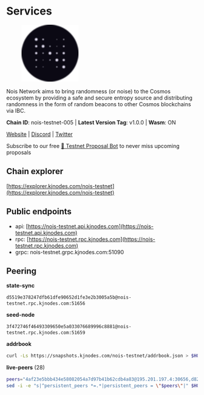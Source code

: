 # Services

<figure><img src="https://raw.githubusercontent.com/kj89/cosmos-images/main/logos/nois.png" width="150" alt=""><figcaption></figcaption></figure>

Nois Network aims to bring randomness (or noise)  to the Cosmos ecosystem by providing a safe and  secure entropy source and distributing randomness  in the form of random beacons to other Cosmos blockchains via IBC.

**Chain ID**: nois-testnet-005 | **Latest Version Tag**: v1.0.0 | **Wasm**: ON

[Website](https://nois.network) | [Discord](https://discord.gg/dHdpwtEb6F) | [Twitter](https://twitter.com/NoisRNG)



Subscribe to our free [🤖 Testnet Proposal Bot](https://t.me/kjnodes_testnet_proposal_bot) to never miss upcoming proposals


## Chain explorer
[https://explorer.kjnodes.com/nois-testnet](https://explorer.kjnodes.com/nois-testnet)

## Public endpoints

* api: [https://nois-testnet.api.kjnodes.com](https://nois-testnet.api.kjnodes.com)
* rpc: [https://nois-testnet.rpc.kjnodes.com](https://nois-testnet.rpc.kjnodes.com)
* grpc: nois-testnet.grpc.kjnodes.com:51090

## Peering

**state-sync**

```text
d5519e378247dfb61dfe90652d1fe3e2b3005a5b@nois-testnet.rpc.kjnodes.com:51656
```

**seed-node**

```text
3f472746f46493309650e5a033076689996c8881@nois-testnet.rpc.kjnodes.com:51659
```

**addrbook**
```bash
curl -Ls https://snapshots.kjnodes.com/nois-testnet/addrbook.json > $HOME/.noisd/config/addrbook.json
```

**live-peers** (28)
```bash
peers="4af23e5bbb434e58082054a7d97b41b62cdb4a83@195.201.197.4:30656,d82a26ef1cebfa8a57e7b06a4310b800740c1c6d@144.76.30.36:15648,1e9f3c5da72edebe751b108aa52657b190c8991d@65.108.225.158:17356,40250630b11b62814410129ed5dc29221e141a2f@65.108.72.233:26156,eff2a3659d8190f2e3f0556d9829288d29e63296@65.108.233.109:17356,295d75650d156bee999e2e3148ce78e3540c6fab@173.249.25.235:16656,2403cecea3dc5c6bcac9ff964095ac673fbc02ef@65.109.39.223:26636,50c9ac024633c1f0fc461958dafa15e6b2541ffd@79.143.183.91:26656,4f581b36aac37da8766c9de4dc533b0740eb498d@38.242.222.52:26656,6d6164cd45c7c65ab76abd40f5ff683f72e7f50f@65.109.92.241:40136,00c205b11dc2d2295749810722bb2e995a24c0c1@95.216.14.58:60656,80cb3138f2f951077c1e70686bb4f59e00cb1fad@135.181.18.112:55726,da81dd66bca4bba509163dbd06b4a6b2e05c2e12@65.108.231.124:21656,711a4b20ce63e3a69725d27c73145519a2a1b559@161.97.159.68:17356,f7c0a82105152107c0e516056d0672d01a3a8582@88.99.56.200:26656,2b265b12688ea801b11672a47b67bb55433ccf37@185.198.27.109:26656,d30a17b9980314aadefd270f7ca9e4b810e94aca@5.166.240.95:51656,35498a9c47c2901a097161cd5abc5bc758aa1b5c@38.242.158.85:51656,ac4b7c231061e9c7ad3b69bcfd722bc878b3d8d4@162.55.103.44:26636,a87dc8b4e827a05fe5c46aea54999120c8252587@162.19.237.81:26656,4f4cbbb89deacb0a1f395050567e96bb70f4a1ff@142.132.152.46:41656,65acf20f39df51e09027a2f204e359d57823a995@65.108.72.253:21656,40fd0b54d6a096404421a36f29ae1e3779d2ae03@207.180.208.47:26656,7eec6f0841541db4703053c478b2f8382fe824e0@89.233.108.200:26656,bca6115a0d059d21781dcdc6bfa8149ec3961bb4@46.17.250.108:60556,c60e7d9dffdc2b97e9d8b36861ff2e077c863482@65.108.2.41:60656,28a94656dd4ddde090d8dd3d89865db5b6cda0ce@95.217.58.111:26656,d5519e378247dfb61dfe90652d1fe3e2b3005a5b@65.109.68.190:51656"
sed -i -e "s|^persistent_peers *=.*|persistent_peers = \"$peers\"|" $HOME/.noisd/config/config.toml
```
